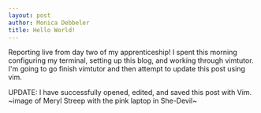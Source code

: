 ```yaml
---
layout: post
author: Monica Debbeler
title: Hello World!
---
```


Reporting live from day two of my apprenticeship! I spent this morning configuring my terminal, setting up this blog, and working through vimtutor. I'm going to go finish vimtutor and then attempt to update this post using vim.

UPDATE: I have successfully opened, edited, and saved this post with Vim. ~image of Meryl Streep with the pink laptop in She-Devil~ 

